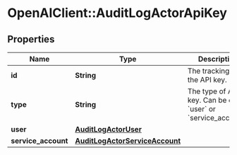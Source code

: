 # OpenAIClient::AuditLogActorApiKey

## Properties
Name | Type | Description | Notes
------------ | ------------- | ------------- | -------------
**id** | **String** | The tracking id of the API key. | [optional] 
**type** | **String** | The type of API key. Can be either &#x60;user&#x60; or &#x60;service_account&#x60;. | [optional] 
**user** | [**AuditLogActorUser**](AuditLogActorUser.md) |  | [optional] 
**service_account** | [**AuditLogActorServiceAccount**](AuditLogActorServiceAccount.md) |  | [optional] 

